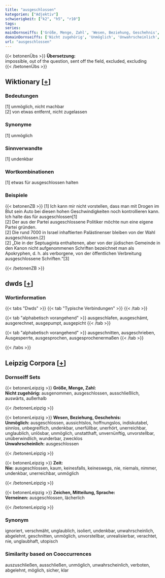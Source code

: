 ```yaml
---
title: "ausgeschlossen"
kategorien: ["Adjektiv"]
schwierigkeit: ["k2", "h5", "r10"]
tags:
series:
mainDornseiffs: ['Größe, Menge, Zahl', 'Wesen, Beziehung, Geschehnis', 'Zeit', 'Zeichen, Mitteilung, Sprache']
domainDornseiffs: ['Nicht zugehörig', 'Unmöglich', 'Unwahrscheinlich', 'Nie', 'Verneinen']
url: "ausgeschlossen"
---
```


{{< betonenÜbs >}}
**Übersetzung:**  
impossible, out of the question, sent off the field, excluded, excluding  
{{< /betonenÜbs >}}

## Wiktionary [[+](https://de.wiktionary.org/wiki/ausgeschlossen)]

### Bedeutungen
[1] unmöglich, nicht machbar  
[2] von etwas entfernt, nicht zugelassen  

### Synonyme
[1] unmöglich  

### Sinnverwandte
[1] undenkbar  

### Wortkombinationen
[1] etwas für ausgeschlossen halten  

### Beispiele
{{< betonenZB >}}
[1] Ich kann mir nicht vorstellen, dass man mit Drogen im Blut sein Auto bei diesen hohen Geschwindigkeiten noch kontrollieren kann. Ich halte das für ausgeschlossen[1]  
[2] Der aus der Partei ausgeschlossene Politiker möchte nun eine eigene Partei gründen.  
[2] Die rund 7000 in Israel inhaftierten Palästinenser bleiben von der Wahl ausgeschlossen.[2]  
[2] „Die in der Septuaginta enthaltenen, aber von der jüdischen Gemeinde in den Kanon nicht aufgenommenen Schriften bezeichnet man als Apokryphen, d. h. als verborgene, von der öffentlichen Verbreitung ausgeschlossene Schriften.“[3]  

{{< /betonenZB >}}


## dwds [[+](https://www.dwds.de/wb/ausgeschlossen)]

### Wortinformation
{{< tabs "Dwds" >}}
{{< tab "Typische Verbindungen" >}}
{{< /tab >}}

{{< tab "alphabetisch vorangehend" >}}
ausgeschlafen, ausgeschämt, ausgerechnet, ausgepumpt, ausgepicht
{{< /tab >}}

{{< tab "alphabetisch vorangehend" >}}
ausgeschnitten, ausgeschrieben, Ausgesperrte, ausgesprochen, ausgesprochenermaßen
{{< /tab >}}

{{< /tabs >}}

## Leipzig Corpora [[+](https://corpora.uni-leipzig.de/en/res?word=ausgeschlossen&corpusId=deu_newscrawl-public_2018)]

### Dornseiff Sets
{{< betonenLeipzig >}}
**Größe, Menge, Zahl:**  
**Nicht zugehörig:** ausgenommen, ausgeschlossen, ausschließlich, auswärts, außerhalb  

{{< /betonenLeipzig >}}


{{< betonenLeipzig >}}
**Wesen, Beziehung, Geschehnis:**  
**Unmöglich:** ausgeschlossen, aussichtslos, hoffnungslos, indiskutabel, sinnlos, unbegreiflich, undenkbar, unerfüllbar, unerhört, unerreichbar, unglaublich, unlösbar, unmöglich, unstatthaft, unvernünftig, unvorstellbar, unüberwindlich, wunderbar, zwecklos  
**Unwahrscheinlich:** ausgeschlossen  

{{< /betonenLeipzig >}}


{{< betonenLeipzig >}}
**Zeit:**  
**Nie:** ausgeschlossen, kaum, keinesfalls, keineswegs, nie, niemals, nimmer, undenkbar, unerreichbar, unmöglich  

{{< /betonenLeipzig >}}


{{< betonenLeipzig >}}
**Zeichen, Mitteilung, Sprache:**  
**Verneinen:** ausgeschlossen, lächerlich  

{{< /betonenLeipzig >}}

### Synonym
ignoriert, verschmäht, unglaublich, isoliert, undenkbar, unwahrscheinlich, abgelehnt, geschnitten, unmöglich, unvorstellbar, unrealisierbar, verachtet, nie, unglaubhaft, utopisch


### Similarity based on Cooccurrences
auszuschließen, ausschließen, unmöglich, unwahrscheinlich, verboten, abgelehnt, möglich, sicher, klar

